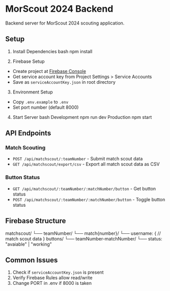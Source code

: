 # MorScout 2024 Backend

Backend server for MorScout 2024 scouting application.

## Setup

1. Install Dependencies
bash
npm install

2. Firebase Setup
- Create project at [Firebase Console](https://console.firebase.google.com)
- Get service account key from Project Settings > Service Accounts
- Save as `serviceAccountKey.json` in root directory

3. Environment Setup
- Copy `.env.example` to `.env`
- Set port number (default 8000)

4. Start Server
   bash
Development
npm run dev
Production
npm start

## API Endpoints

### Match Scouting
- `POST /api/matchscout/:teamNumber` - Submit match scout data
- `GET /api/matchscout/export/csv` - Export all match scout data as CSV

### Button Status
- `GET /api/matchscout/:teamNumber/:matchNumber/button` - Get button status
- `POST /api/matchscout/:teamNumber/:matchNumber/button` - Toggle button status

## Firebase Structure
matchscout/
└── teamNumber/
└── match{number}/
└── username: {
// match scout data
}
buttons/
└── teamNumber-matchNumber/
└── status: "avaiable" | "working"

## Common Issues
1. Check if `serviceAccountKey.json` is present
2. Verify Firebase Rules allow read/write
3. Change PORT in .env if 8000 is taken
